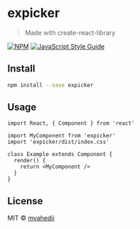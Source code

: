 # expicker

> Made with create-react-library

[![NPM](https://img.shields.io/npm/v/expicker.svg)](https://www.npmjs.com/package/expicker) [![JavaScript Style Guide](https://img.shields.io/badge/code_style-standard-brightgreen.svg)](https://standardjs.com)

## Install

```bash
npm install --save expicker
```

## Usage

```tsx
import React, { Component } from 'react'

import MyComponent from 'expicker'
import 'expicker/dist/index.css'

class Example extends Component {
  render() {
    return <MyComponent />
  }
}
```

## License

MIT © [mvahedii](https://github.com/mvahedii)

